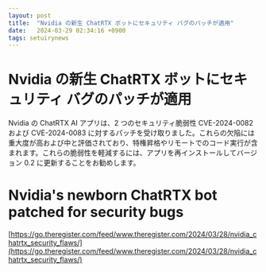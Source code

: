 ```yaml
---
layout: post
title:  "Nvidia の新生 ChatRTX ボットにセキュリティ バグのパッチが適用"
date:   2024-03-29 02:34:16 +0900
tags: setuirynews 
---
```


# Nvidia の新生 ChatRTX ボットにセキュリティ バグのパッチが適用

Nvidia の ChatRTX AI アプリは、2 つのセキュリティ脆弱性 CVE-2024-0082 および CVE-2024-0083 に対するパッチを受け取りました。これらの欠陥には重大度が高および中と評価されており、特権昇格やリモートでのコード実行が含まれます。これらの脆弱性を軽減するには、アプリを再インストールしてバージョン 0.2 に更新することをお勧めします。

# Nvidia's newborn ChatRTX bot patched for security bugs

[https://go.theregister.com/feed/www.theregister.com/2024/03/28/nvidia_chatrtx_security_flaws/](https://go.theregister.com/feed/www.theregister.com/2024/03/28/nvidia_chatrtx_security_flaws/)

